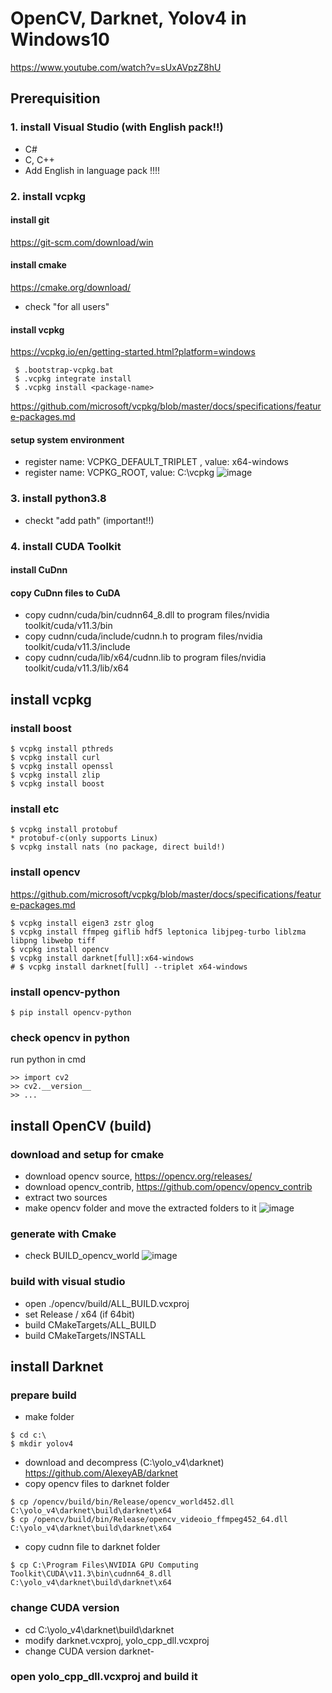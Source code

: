 # OpenCV, Darknet, Yolov4 in Windows10
https://www.youtube.com/watch?v=sUxAVpzZ8hU

## Prerequisition
### 1. install Visual Studio (with English pack!!)
 - C#
 - C, C++
 - Add English in language pack !!!!
### 2. install vcpkg
#### install git
https://git-scm.com/download/win
#### install cmake
https://cmake.org/download/
 - check "for all users"
#### install vcpkg
https://vcpkg.io/en/getting-started.html?platform=windows
```
 $ .bootstrap-vcpkg.bat
 $ .vcpkg integrate install
 $ .vcpkg install <package-name>
```
https://github.com/microsoft/vcpkg/blob/master/docs/specifications/feature-packages.md
 
#### setup system environment
 - register name: VCPKG_DEFAULT_TRIPLET , value: x64-windows
 - register name: VCPKG_ROOT, value: C:\vcpkg
![image](https://user-images.githubusercontent.com/33934527/117830782-ed497500-b2ae-11eb-8637-e62ba404063a.png)

### 3. install python3.8
 - checkt "add path" (important!!)
### 4. install CUDA Toolkit
#### install CuDnn
#### copy CuDnn files to CuDA
 - copy cudnn/cuda/bin/cudnn64_8.dll to program files/nvidia toolkit/cuda/v11.3/bin
 - copy cudnn/cuda/include/cudnn.h to program files/nvidia toolkit/cuda/v11.3/include
 - copy cudnn/cuda/lib/x64/cudnn.lib to program files/nvidia toolkit/cuda/v11.3/lib/x64
## install vcpkg
### install boost
```
$ vcpkg install pthreds
$ vcpkg install curl
$ vcpkg install openssl
$ vcpkg install zlip
$ vcpkg install boost
```
### install etc
```
$ vcpkg install protobuf 
* protobuf-c(only supports Linux)
$ vcpkg install nats (no package, direct build!)
```
### install opencv
https://github.com/microsoft/vcpkg/blob/master/docs/specifications/feature-packages.md
```
$ vcpkg install eigen3 zstr glog 
$ vcpkg install ffmpeg giflib hdf5 leptonica libjpeg-turbo liblzma libpng libwebp tiff
$ vcpkg install opencv
$ vcpkg install darknet[full]:x64-windows
# $ vcpkg install darknet[full] --triplet x64-windows
```
### install opencv-python
```
$ pip install opencv-python
```
### check opencv in python
 run python in cmd
 ```
 >> import cv2
 >> cv2.__version__
 >> ...
 ```

## install OpenCV (build)
### download and setup for cmake
 - download opencv source, https://opencv.org/releases/
 - download opencv_contrib, https://github.com/opencv/opencv_contrib
 - extract two sources
 - make opencv folder and move the extracted folders to it
 ![image](https://user-images.githubusercontent.com/33934527/117842827-43231a80-b2b9-11eb-8056-d005d5ae2bf1.png)
### generate with Cmake
 - check BUILD_opencv_world
![image](https://user-images.githubusercontent.com/33934527/117842916-5504bd80-b2b9-11eb-8692-f3fe4aac8261.png)
### build with visual studio
 - open ./opencv/build/ALL_BUILD.vcxproj
 - set Release / x64 (if 64bit)
 - build CMakeTargets/ALL_BUILD
 - build CMakeTargets/INSTALL

## install Darknet
### prepare build
 - make folder
 ```
 $ cd c:\
 $ mkdir yolov4
 ```
 - download and decompress (C:\yolo_v4\darknet)
 https://github.com/AlexeyAB/darknet
 - copy opencv files to darknet folder
 ```
 $ cp /opencv/build/bin/Release/opencv_world452.dll C:\yolo_v4\darknet\build\darknet\x64
 $ cp /opencv/build/bin/Release/opencv_videoio_ffmpeg452_64.dll C:\yolo_v4\darknet\build\darknet\x64
 ```
 - copy cudnn file to darknet folder
 ```
 $ cp C:\Program Files\NVIDIA GPU Computing Toolkit\CUDA\v11.3\bin\cudnn64_8.dll C:\yolo_v4\darknet\build\darknet\x64
 ```
### change CUDA version
 - cd C:\yolo_v4\darknet\build\darknet
 - modify darknet.vcxproj, yolo_cpp_dll.vcxproj
 - change CUDA version darknet-<your installed version>
### open yolo_cpp_dll.vcxproj and build it
